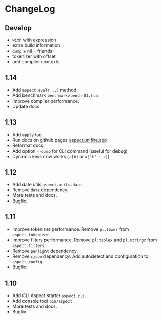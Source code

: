 ChangeLog
=========

Develop
-------

- `with` with expression
- extra build information
- `dump` + nil = friends
- tokenizer with offset
- add compiler contexts

1.14
----

- Add `aspect:eval(...)` method
- Add benchmark `benchmark/bench-01.lua`
- Improve compiler performance. 
- Update docs

1.13
----

- Add `apply` tag
- Run docs on github pages [aspect.unifire.app](https://aspect.unifire.app/)
- Reformat docs
- Add option `--dump` for CLI command (useful for debug)
- Dynamic keys now works (`a[b]` or `a['b' ~ c]`)

1.12
----

- Add date utils `aspect.utils.date`.
- Remove `date` dependency.
- More tests and docs.
- Bugfix.

1.11
----

- Improve tokenizer performance.  Remove `pl.lexer` from `aspect.tokenizer`.
- Improve filters performance. Remove `pl.tablex` and `pl.stringx` from `aspect.filters`.
- Remove `penlight` dependency.
- Remove `cjson` dependency. Add autodetect and configuration to `aspect.config`.
- Bugfix.

1.10
----

- Add CLI Aspect starter `aspect.cli`.
- Add console tool `bin/aspect`.
- More tests and docs.
- Bugfix.